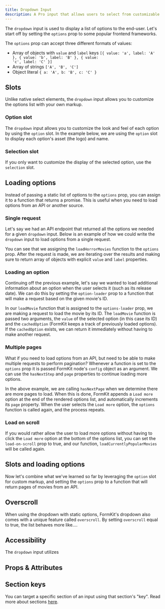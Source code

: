 ```yaml
---
title: Dropdown Input
description: A Pro input that allows users to select from customizable options list.
---
```


<InputPageHero title="Dropdown"></InputPageHero>

<!-- Installation  -->

The `dropdown` input is used to display a list of options to the end-user. Let's start off by setting the `options` prop to some popular frontend frameworks.

<example
name="Dropdown"
:min-height="550"
file="/_content/examples/dropdown/dropdown-base.vue"></example>

<callout type="tip" label="Options">
The <code>options</code> prop can accept three different formats of values:

- Array of objects with `value` and `label` keys <code>[{ value: 'a', label: 'A' }, { value: 'b', label: 'B' }, { value: 'c', label: 'C' }]</code>
- Array of strings <code>['A', 'B', 'C']</code>
- Object literal <code>{ a: 'A', b: 'B', c: 'C' }</code>
</callout>

## Slots

Unlike native select elements, the `dropdown` input allows you to customize the options list with your own markup.

### Option slot

The `dropdown` input allows you to customize the look and feel of each option by using the `option` slot. In the example below, we are using the `option` slot to display each option's asset (the logo) and name.

<example
name="Dropdown"
:min-height="550"
file="/_content/examples/dropdown/dropdown-option-slot.vue"></example>

### Selection slot

If you only want to customize the display of the selected option, use the `selection` slot.

<example
name="Dropdown"
:min-height="550"
file="/_content/examples/dropdown/dropdown-selection-slot.vue"></example>

## Loading options

Instead of passing a static list of options to the `options` prop, you can assign it to a function that returns a promise. This is useful when you need to load options from an API or another source.

<!-- Example of loading options via API without pagination. -->

### Single request

Let's say we had an API endpoint that returned all the options we needed for a given `dropdown` input. Below is an example of how we could write the `dropdown` input to load options from a single request.

<example
name="Dropdown"
:min-height="550"
file="/_content/examples/dropdown/dropdown-single-request.vue"></example>

You can see that we assigning the `loadHorrorMovies` function to the `options` prop. After the request is made, we are iterating over the results and making sure to return array of objects with explicit `value` and `label` properties.
### Loading an option

Continuing off the previous example, let's say we wanted to load additional information about an option when the user selects it (such as its release date). We can do this by setting the `option-loader` prop to a function that will make a request based on the given movie's ID.

<example
name="Dropdown"
:min-height="550"
file="/_content/examples/dropdown/dropdown-option-loader.vue"></example>

In our `loadMovie` function that is assigned to the `options-loader` prop, we are making a request to load the movie by its ID. The `loadMovie` function is passed two arguments, the `value` of the selected option (in this case its ID) and the `cachedOption` (FormKit keeps a track of previously loaded options). If the `cachedOption` exists, we can return it immediately without having to make another request.
### Multiple pages

What if you need to load options from an API, but need to be able to make multiple requests to perform pagination? Whenever a function is set to the `options` prop it is passed FormKit node's `config` object as an argument. We can use the `hasNextStep` and `page` properties to continue loading more options.

<example
name="Dropdown"
:min-height="550"
file="/_content/examples/dropdown/dropdown-pagination.vue"></example>

In the above example, we are calling `hasNextPage` when we determine there are more pages to load. When this is done, FormKit appends a `Load more` option at the end of the rendered options list, and automatically increments its `page` property. When the user selects the `Load more` option, the `options` function is called again, and the process repeats.

### Load on scroll

If you would rather allow the user to load more options without having to click the `Load more` option at the bottom of the options list, you can set the `load-on-scroll` prop to true, and our function, `loadCurrentlyPopularMovies` will be called again.

<example
name="Dropdown"
:min-height="550"
file="/_content/examples/dropdown/dropdown-pagination-load-on-scroll.vue"></example>

## Slots and loading options

Now let's combine what we've learned so far by leveraging the `option` slot for custom markup, and setting the `options` prop to a function that will return pages of movies from an API.

<example
name="Dropdown"
:min-height="550"
file="/_content/examples/dropdown/dropdown-pagination-slots.vue"></example>


## Overscroll

When using the dropdown with static options, FormKit's dropdown also comes with a unique feature called `overscroll`. By setting `overscroll` equal to true, the list behaves more like....

<example
name="Dropdown"
:min-height="550"
file="/_content/examples/dropdown/dropdown-overscroll.vue"></example>

## Accessibility

The `dropdown` input utilizes

## Props & Attributes

<reference-table input="dropdown" :data="[
{prop: 'options', type: 'any', default: '[]', description: 'The list of options the user can select from.'},
{prop: 'load-on-scroll', type: 'boolean', default: 'false', description: 'When set to `true`, the dropdown will try loading more options based on the end-user`s scroll position'}]">
</reference-table>

## Section keys

You can target a specific section of an input using that section's "key". Read more about sections [here](/essentials/inputs#sections).

<div>
  <formkit-input-diagram />
</div>

<reference-table type="sectionKeys" primary="section-key" :without="[]">
</reference-table>
